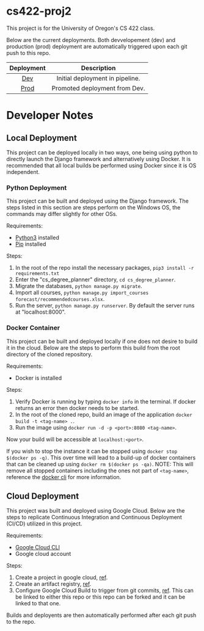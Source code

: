 # cs422-proj2
This project is for the University of Oregon's CS 422 class. 

Below are the current deployments. Both devvelopement (dev) and production (prod) deployment are automatically triggered upon each git push to this repo.

| Deployment | Description |
| :----------: | :----------: |
| [Dev](https://deploy-cdp-dev-mlyt65mfba-uc.a.run.app) | Initial deployment in pipeline. |
| [Prod](https://deploy-cdp-prod-mlyt65mfba-uc.a.run.app) | Promoted deployment from Dev. |

# Developer Notes

## Local Deployment
This project can be deployed locally in two ways, one being using python to directly launch the Django framework and alternatively using Docker.
It is recommended that all local builds be performed using Docker since it is OS independent.

### Python Deployment
This project can be built and deployed using the Django framework.
The steps listed in this section are steps perform on the Windows OS, the commands may differ slightly for other OSs.

Requirements:
- [Python3](https://www.python.org/downloads/) installed
- [Pip](https://pip.pypa.io/en/stable/installation/) installed

Steps:
1. In the root of the repo install the necessary packages, `pip3 install -r requirements.txt`
2. Enter the "cs_degree_planner" directory, `cd cs_degree_planner`.
3. Migrate the databases, `python manage.py migrate`.
4. Import all courses, `python manage.py import_courses forecast/recommendedcourses.xlsx`.
5. Run the server, `python manage.py runserver`.
By default the server runs at "localhost:8000".

### Docker Container
This project can be built and deployed locally if one does not desire to build it in the cloud.
Below are the steps to perform this build from the root directory of the cloned repository.

Requirements:
- Docker is installed

Steps:
1. Verify Docker is running by typing `docker info` in the terminal.
If docker returns an error then docker needs to be started.
2. In the root of the cloned repo, build an image of the application `docker build -t <tag-name> .`.
3. Run the image using `docker run -d -p <port>:8080 <tag-name>`.

Now your build will be accessible at `localhost:<port>`.

If you wish to stop the instance it can be stopped using `docker stop $(docker ps -q)`.
This over time will lead to a build-up of docker containers that can be cleaned up using `docker rm $(docker ps -qa)`.
NOTE: This will remove all stopped containers including the ones not part of `<tag-name>`, reference the [docker cli](https://docs.docker.com/engine/reference/commandline/cli/) for more information.

## Cloud Deployment
This project was built and deployed using Google Cloud.
Below are the steps to replicate Continuous Integration and Continuous Deployment (CI/CD) utilized in this project.

Requirements:
- [Google Cloud CLI](https://cloud.google.com/sdk/docs/install-sdk)
- Google cloud account

Steps:
1. Create a project in google cloud, [ref](https://cloud.google.com/resource-manager/docs/creating-managing-projects#creating_a_project).
2. Create an artifact registry, [ref](https://cloud.google.com/build/docs/build-push-docker-image#create_a_docker_repository_in).
3. Configure Google Cloud Build to trigger from git commits, [ref](https://cloud.google.com/build/docs/automating-builds/create-manage-triggers).
This can be linked to either this repo or this repo can be forked and it can be linked to that one.

Builds and deployents are then automatically performed after each git push to the repo.